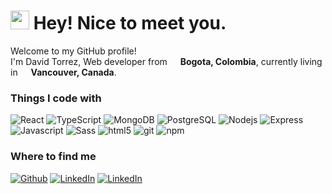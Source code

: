 <h1><img src="https://emojis.slackmojis.com/emojis/images/1531849430/4246/blob-sunglasses.gif?1531849430" width="30"/> Hey! Nice to meet you.</h1>

<p>Welcome to my GitHub profile! </br> I'm David Torrez, Web developer from <img src="https://github.com/user-attachments/assets/0fcdd604-ead9-4110-96ab-06f41d3c5f11" width="13"/> <b>Bogota, Colombia</b>, currently living in <img src="https://github.com/user-attachments/assets/d6c79ac4-6139-4223-a372-0a6b4102bcb5" width="13"/> <b>Vancouver, Canada</b>. </p>

[comment]: <> (Colombia Icon retrieved from: <a href="https://www.flaticon.com/free-icons/colombia" title="colombia icons">Colombia icons created by Freepik - Flaticon</a>)
[comment]: <> (Canada Icon retrieved from: <a href="https://www.flaticon.com/free-icons/flags" title="flags icons">Flags icons created by Freepik - Flaticon</a>)

<h3>Things I code with</h3>
<p>
  <img alt="React" src="https://img.shields.io/badge/-React-45b8d8?style=flat-square&logo=react&logoColor=white" />
  <img alt="TypeScript" src="https://img.shields.io/badge/-TypeScript-007ACC?style=flat-square&logo=typescript&logoColor=white" />
  <img alt="MongoDB" src="https://img.shields.io/badge/-MongoDB-13aa52?style=flat-square&logo=mongodb&logoColor=white" />
  <img alt="PostgreSQL" src="https://img.shields.io/badge/PostgreSQL-316192?logo=postgresql&logoColor=white" />
  <img alt="Nodejs" src="https://img.shields.io/badge/-Nodejs-43853d?style=flat-square&logo=Node.js&logoColor=white" />
  <img alt="Express" src="https://img.shields.io/badge/Express.js-000000?logo=express&logoColor=fff&style=flat" />
  <img alt="Javascript" src="https://shields.io/badge/JavaScript-F7DF1E?logo=JavaScript&logoColor=000&style=flat-square" />
  <img alt="Sass" src="https://img.shields.io/badge/-Sass-CC6699?style=flat-square&logo=sass&logoColor=white" />
  <img alt="html5" src="https://img.shields.io/badge/-HTML5-E34F26?style=flat-square&logo=html5&logoColor=white" />
  <img alt="git" src="https://img.shields.io/badge/-Git-F05032?style=flat-square&logo=git&logoColor=white" />
  <img alt="npm" src="https://img.shields.io/badge/-NPM-CB3837?style=flat-square&logo=npm&logoColor=white" />
</p>

<h3>Where to find me</h3>
<p>
<a href="https://github.com/DavidTM96" target="_blank"><img alt="Github" src="https://img.shields.io/badge/GitHub-%2312100E.svg?&style=for-the-badge&logo=Github&logoColor=white" /></a>
<a href="https://www.linkedin.com/in/david-torrez/" target="_blank"><img alt="LinkedIn" src="https://img.shields.io/badge/linkedin-%230077B5.svg?&style=for-the-badge&logo=linkedin&logoColor=white" /></a>
<a href="https://www.instagram.com/davidtorrezm?igsh=YWVxdDhwdnI4dW5n" target="_blank"><img alt="LinkedIn" src="https://img.shields.io/badge/Instagram-E4405F?style=for-the-badge&logo=instagram&logoColor=white" /></a>
</p>

